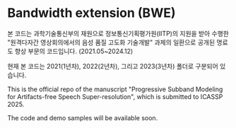 # Bandwidth extension (BWE)
본 코드는 과학기술통신부의 재원으로 정보통신기획평가원(IITP)의 지원을 받아 수행한 "원격다자간 영상회의에서의 음성 품질 고도화 기술개발" 과제의 일환으로 공개된 명료도 향상 부문의 코드입니다. (2021.05~2024.12)   


현재 본 코드는 2021(1년차), 2022(2년차), 그리고 2023(3년차) 폴더로 구분되어 있습니다.

This is the official repo of the manuscript "Progressive Subband Modeling for Artifacts-free Speech Super-resolution", which is submitted to ICASSP 2025.

The code and demo samples will be available soon.
